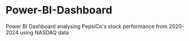 # Power-BI-Dashboard
Power BI Dashboard analysing PepsiCo's stock performance from 2020-2024 using NASDAQ data
